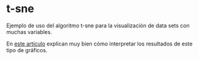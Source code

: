 # t-sne

Ejemplo de uso del algoritmo t-sne para la visualización de data sets con muchas variables.

En [este artículo](http://distill.pub/2016/misread-tsne/) explican muy bien cómo interpretar los resultados de este tipo de gráficos.
